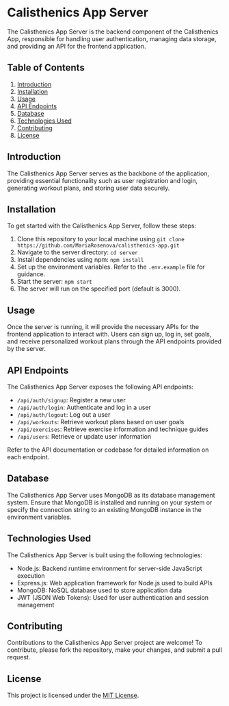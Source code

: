 # Calisthenics App Server

The Calisthenics App Server is the backend component of the Calisthenics App, responsible for handling user authentication, managing data storage, and providing an API for the frontend application.

## Table of Contents

1. [Introduction](#introduction)
2. [Installation](#installation)
3. [Usage](#usage)
4. [API Endpoints](#api-endpoints)
5. [Database](#database)
6. [Technologies Used](#technologies-used)
7. [Contributing](#contributing)
8. [License](#license)

## Introduction

The Calisthenics App Server serves as the backbone of the application, providing essential functionality such as user registration and login, generating workout plans, and storing user data securely.

## Installation

To get started with the Calisthenics App Server, follow these steps:

1. Clone this repository to your local machine using `git clone https://github.com/MariaRosenova/calisthenics-app.git`
2. Navigate to the server directory: `cd server`
3. Install dependencies using npm: `npm install`
4. Set up the environment variables. Refer to the `.env.example` file for guidance.
5. Start the server: `npm start`
6. The server will run on the specified port (default is 3000).

## Usage

Once the server is running, it will provide the necessary APIs for the frontend application to interact with. Users can sign up, log in, set goals, and receive personalized workout plans through the API endpoints provided by the server.

## API Endpoints

The Calisthenics App Server exposes the following API endpoints:

- `/api/auth/signup`: Register a new user
- `/api/auth/login`: Authenticate and log in a user
- `/api/auth/logout`: Log out a user
- `/api/workouts`: Retrieve workout plans based on user goals
- `/api/exercises`: Retrieve exercise information and technique guides
- `/api/users`: Retrieve or update user information

Refer to the API documentation or codebase for detailed information on each endpoint.

## Database

The Calisthenics App Server uses MongoDB as its database management system. Ensure that MongoDB is installed and running on your system or specify the connection string to an existing MongoDB instance in the environment variables.

## Technologies Used

The Calisthenics App Server is built using the following technologies:

- Node.js: Backend runtime environment for server-side JavaScript execution
- Express.js: Web application framework for Node.js used to build APIs
- MongoDB: NoSQL database used to store application data
- JWT (JSON Web Tokens): Used for user authentication and session management

## Contributing

Contributions to the Calisthenics App Server project are welcome! To contribute, please fork the repository, make your changes, and submit a pull request.

## License

This project is licensed under the [MIT License](LICENSE).
